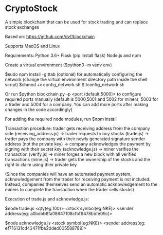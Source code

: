 # CryptoStock
A simple blockchain that can be used for stock trading and can replace stock exchanges

Based on: https://github.com/dvf/blockchain

Supports MacOS and Linux

Requirements:
Python 3.6+
Flask (pip install flask)
Node.js and npm

Create a virtual environment ($python3 -m venv env)

$sudo npm install -g ttab (optional) for automatically configuring the network (change the virtual environment directory path inside the shell script)
$chmod +x config_network.sh
$./config_network.sh 

Or run $python blockchain.py -p <port (default:5000)> to configure required ports manually
(default is 5000,5001 and 5002 for miners,
5003 for a trader
and 5004 for a company. You can add more ports after making changes in the code accordingly)

For adding the required node modules, run $npm install 

Transaction procedure: trader gets receiving address from the company side (receiving_address.js) -> trader requests to buy stocks (trade.js) -> trader pays the company with their newly generated signature sender address (not the private key) -> company acknowledges the payment by signing with their secret key (acknowledge.js) -> miner verifies the transaction (verify.js) -> miner forges a new block with all verified transactions (mine.js) -> trader gets the ownership of the stocks and the right to claim using thier private key 

(Since the companies will have an automated payment system, acknowledgement from the trader for receiving payment is not included. Instead, companies themselves send an automatic acknowledgement to the miners to complete the transaction when the trader sells stocks)

Execution of trade.js and acknowledge.js: 

$node trade.js <qty(eg:100)> <stock symbol(eg:NKE)> <sender address(eg: a0bdbb8fa08647108cfbf6478bbfe09c)>
  
$node acknowledge.js <stock symbol(eg:NKE)> <sender address(eg: ef716131cd43471fbe2dded005588789)>

